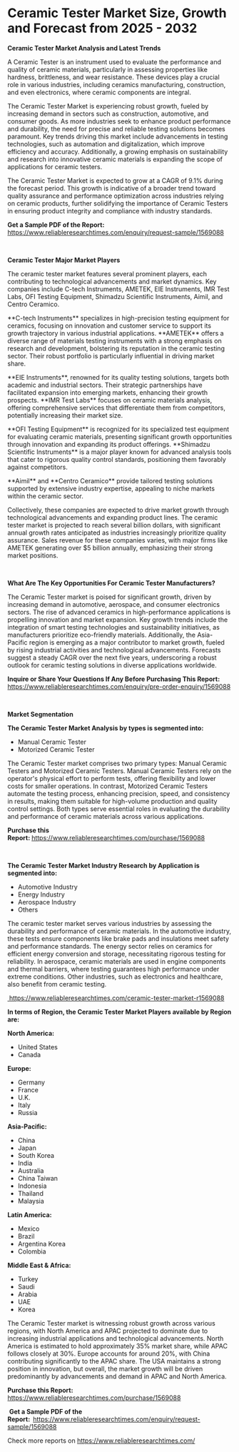 <p><h1>Ceramic Tester Market Size, Growth and Forecast from 2025 - 2032</h1></p><p><strong>Ceramic Tester Market Analysis and Latest Trends</strong></p>
<p><p>A Ceramic Tester is an instrument used to evaluate the performance and quality of ceramic materials, particularly in assessing properties like hardness, brittleness, and wear resistance. These devices play a crucial role in various industries, including ceramics manufacturing, construction, and even electronics, where ceramic components are integral.</p><p>The Ceramic Tester Market is experiencing robust growth, fueled by increasing demand in sectors such as construction, automotive, and consumer goods. As more industries seek to enhance product performance and durability, the need for precise and reliable testing solutions becomes paramount. Key trends driving this market include advancements in testing technologies, such as automation and digitalization, which improve efficiency and accuracy. Additionally, a growing emphasis on sustainability and research into innovative ceramic materials is expanding the scope of applications for ceramic testers.</p><p>The Ceramic Tester Market is expected to grow at a CAGR of 9.1% during the forecast period. This growth is indicative of a broader trend toward quality assurance and performance optimization across industries relying on ceramic products, further solidifying the importance of Ceramic Testers in ensuring product integrity and compliance with industry standards.</p></p>
<p><strong>Get a Sample PDF of the Report:&nbsp;</strong> <a href="https://www.reliableresearchtimes.com/enquiry/request-sample/1569088?utm_campaign=2175&utm_medium=2&utm_source=Github&utm_content=ia&utm_term=18022025&utm_id=ceramic-tester">https://www.reliableresearchtimes.com/enquiry/request-sample/1569088</a></p>
<p>&nbsp;</p>
<p><strong>Ceramic Tester Major Market Players</strong></p>
<p><p>The ceramic tester market features several prominent players, each contributing to technological advancements and market dynamics. Key companies include C-tech Instruments, AMETEK, EIE Instruments, IMR Test Labs, OFI Testing Equipment, Shimadzu Scientific Instruments, Aimil, and Centro Ceramico. </p><p>**C-tech Instruments** specializes in high-precision testing equipment for ceramics, focusing on innovation and customer service to support its growth trajectory in various industrial applications. **AMETEK** offers a diverse range of materials testing instruments with a strong emphasis on research and development, bolstering its reputation in the ceramic testing sector. Their robust portfolio is particularly influential in driving market share.</p><p>**EIE Instruments**, renowned for its quality testing solutions, targets both academic and industrial sectors. Their strategic partnerships have facilitated expansion into emerging markets, enhancing their growth prospects. **IMR Test Labs** focuses on ceramic materials analysis, offering comprehensive services that differentiate them from competitors, potentially increasing their market size.</p><p>**OFI Testing Equipment** is recognized for its specialized test equipment for evaluating ceramic materials, presenting significant growth opportunities through innovation and expanding its product offerings. **Shimadzu Scientific Instruments** is a major player known for advanced analysis tools that cater to rigorous quality control standards, positioning them favorably against competitors.</p><p>**Aimil** and **Centro Ceramico** provide tailored testing solutions supported by extensive industry expertise, appealing to niche markets within the ceramic sector.</p><p>Collectively, these companies are expected to drive market growth through technological advancements and expanding product lines. The ceramic tester market is projected to reach several billion dollars, with significant annual growth rates anticipated as industries increasingly prioritize quality assurance. Sales revenue for these companies varies, with major firms like AMETEK generating over $5 billion annually, emphasizing their strong market positions.</p></p>
<p>&nbsp;</p>
<p><strong>What Are The Key Opportunities For Ceramic Tester Manufacturers?</strong></p>
<p><p>The Ceramic Tester market is poised for significant growth, driven by increasing demand in automotive, aerospace, and consumer electronics sectors. The rise of advanced ceramics in high-performance applications is propelling innovation and market expansion. Key growth trends include the integration of smart testing technologies and sustainability initiatives, as manufacturers prioritize eco-friendly materials. Additionally, the Asia-Pacific region is emerging as a major contributor to market growth, fueled by rising industrial activities and technological advancements. Forecasts suggest a steady CAGR over the next five years, underscoring a robust outlook for ceramic testing solutions in diverse applications worldwide.</p></p>
<p><strong>Inquire or Share Your Questions If Any Before Purchasing This Report:</strong> <a href="https://www.reliableresearchtimes.com/enquiry/pre-order-enquiry/1569088?utm_campaign=2175&utm_medium=2&utm_source=Github&utm_content=ia&utm_term=18022025&utm_id=ceramic-tester">https://www.reliableresearchtimes.com/enquiry/pre-order-enquiry/1569088</a></p>
<p>&nbsp;</p>
<p><strong>Market Segmentation</strong></p>
<p><strong>The Ceramic Tester Market Analysis by types is segmented into:</strong></p>
<p><ul><li>Manual Ceramic Tester</li><li>Motorized Ceramic Tester</li></ul></p>
<p><p>The Ceramic Tester market comprises two primary types: Manual Ceramic Testers and Motorized Ceramic Testers. Manual Ceramic Testers rely on the operator's physical effort to perform tests, offering flexibility and lower costs for smaller operations. In contrast, Motorized Ceramic Testers automate the testing process, enhancing precision, speed, and consistency in results, making them suitable for high-volume production and quality control settings. Both types serve essential roles in evaluating the durability and performance of ceramic materials across various applications.</p></p>
<p><strong>Purchase this Report:&nbsp;</strong><a href="https://www.reliableresearchtimes.com/purchase/1569088?utm_campaign=2175&utm_medium=2&utm_source=Github&utm_content=ia&utm_term=18022025&utm_id=ceramic-tester">https://www.reliableresearchtimes.com/purchase/1569088</a></p>
<p>&nbsp;</p>
<p><strong>The Ceramic Tester Market Industry Research by Application is segmented into:</strong></p>
<p><ul><li>Automotive Industry</li><li>Energy Industry</li><li>Aerospace Industry</li><li>Others</li></ul></p>
<p><p>The ceramic tester market serves various industries by assessing the durability and performance of ceramic materials. In the automotive industry, these tests ensure components like brake pads and insulations meet safety and performance standards. The energy sector relies on ceramics for efficient energy conversion and storage, necessitating rigorous testing for reliability. In aerospace, ceramic materials are used in engine components and thermal barriers, where testing guarantees high performance under extreme conditions. Other industries, such as electronics and healthcare, also benefit from ceramic testing.</p></p>
<p><a href="https://www.reliableresearchtimes.com/ceramic-tester-market-r1569088?utm_campaign=2175&utm_medium=2&utm_source=Github&utm_content=ia&utm_term=18022025&utm_id=ceramic-tester">&nbsp;https://www.reliableresearchtimes.com/ceramic-tester-market-r1569088</a></p>
<p><strong>In terms of Region, the Ceramic Tester Market Players available by Region are:</strong></p>
<p>
    <p> <strong> North America: </strong>
        <ul>
            <li>United States</li>
            <li>Canada</li>
        </ul>
        </p> 
    <p> <strong> Europe: </strong>
        <ul>
            <li>Germany</li>
            <li>France</li>
            <li>U.K.</li>
            <li>Italy</li>
            <li>Russia</li>
        </ul>
        </p> 
    <p> <strong> Asia-Pacific: </strong>
        <ul>
            <li>China</li>
            <li>Japan</li>
            <li>South Korea</li>
            <li>India</li>
            <li>Australia</li>
            <li>China Taiwan</li>
            <li>Indonesia</li>
            <li>Thailand</li>
            <li>Malaysia</li>
        </ul>
        </p> 
    <p> <strong> Latin America: </strong>
        <ul>
            <li>Mexico</li>
            <li>Brazil</li>
            <li>Argentina Korea</li>
            <li>Colombia</li>
        </ul>
        </p> 
    <p> <strong> Middle East & Africa: </strong>
        <ul>
            <li>Turkey</li>
            <li>Saudi</li>
            <li>Arabia</li>
            <li>UAE</li>
            <li>Korea</li>
        </ul>
    </p>
    </p>
<p><p>The Ceramic Tester market is witnessing robust growth across various regions, with North America and APAC projected to dominate due to increasing industrial applications and technological advancements. North America is estimated to hold approximately 35% market share, while APAC follows closely at 30%. Europe accounts for around 20%, with China contributing significantly to the APAC share. The USA maintains a strong position in innovation, but overall, the market growth will be driven predominantly by advancements and demand in APAC and North America.</p></p>
<p><strong>Purchase this Report: </strong><a href="https://www.reliableresearchtimes.com/purchase/1569088?utm_campaign=2175&utm_medium=2&utm_source=Github&utm_content=ia&utm_term=18022025&utm_id=ceramic-tester">https://www.reliableresearchtimes.com/purchase/1569088</a></p>
<p>&nbsp;<strong>Get a Sample PDF of the Report:&nbsp;&nbsp;</strong><a href="https://www.reliableresearchtimes.com/enquiry/request-sample/1569088?utm_campaign=2175&utm_medium=2&utm_source=Github&utm_content=ia&utm_term=18022025&utm_id=ceramic-tester">https://www.reliableresearchtimes.com/enquiry/request-sample/1569088</a></p>
<p><strong></strong></p>
<p>Check more reports on <a href="https://www.reliableresearchtimes.com/?utm_campaign=2175&utm_medium=2&utm_source=Github&utm_content=ia&utm_term=18022025&utm_id=ceramic-tester">https://www.reliableresearchtimes.com/</a></p>